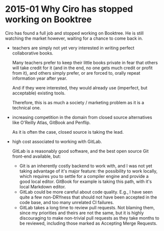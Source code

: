 # 2015-01 Why Ciro has stopped working on Booktree

Ciro has found a full job and stopped working on Booktree. He is still watching the market however, waiting for a chance to come back in.

-   teachers are simply not yet very interested in writing perfect collaborative books.

    Many teachers prefer to keep their little books private in fear that others will take credit for it (and in the end, no one gets much credit or profit from it), and others simply prefer, or are forced to, orally repeat information year after year.

    And if they were interested, they would already use (imperfect, but acceptable) existing tools.

    Therefore, this is as much a society / marketing problem as it is a technical one.

-   increasing competition in the domain from closed source alternatives like O'Reilly Atlas, GitBook and Penflip.

    As it is often the case, closed source is taking the lead.

-   high cost associated to working with GitLab.

    GitLab is a reasonably good software, and the best open source Git front-end available, but:

    - Git is an inherently costly backend to work with, and I was not yet taking advantage of it's major feature: the possibility to work locally, which requires you to settle for a compiler engine and provide a good local editor. GitBook for example is taking this path, with it's local Markdown editor.
    - GitLab could be more careful about code quality. E.g., I have seen quite a few non-DRYness that should not have been accepted in the code base, and too many unrelated CI failures.
    - GitLab takes a long time to review pull requests. Not blaming them, since my priorities and theirs are not the same, but it is highly discouraging to make non-trivial pull requests as they take months to be reviewed, including those marked as Accepting Merge Requests.
